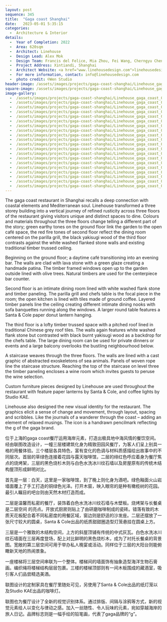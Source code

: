 ```yaml
---
layout: post
sequence: 345
title:  "Gaga coast Shanghai"
date:   2023-05-01 5:35:15
categories:
  -  Architecture & Interior
details:
  -  Year of Completion: 2022
  -  Area: 620sqm
  -  Architect: Linehouse
  -  Design Lead: Alex Mok
  -  Design Team: Francis del Felice, Mia Zhou, Fei Wang, Cherngyu Chen
  -  Project Address: Xintiandi, Shanghai
  -  Architect Website: <a href="www.linehousedesign.com">linehousedesign.com</a>
  -  For more information, contact: info@linehousedesign.com
  -  photo credit: ©Wen Studio
header-image: /assets/images/projects/gaga-coast-shanghai/Linehouse_gaga_coast_007_lo.jpg
square-image: /assets/images/projects/gaga-coast-shanghai/Linehouse_gaga_coast_001-projects.jpg
image-gallery:
  -  /assets/images/projects/gaga-coast-shanghai/Linehouse_gaga_coast_001_lo.jpg
  -  /assets/images/projects/gaga-coast-shanghai/Linehouse_gaga_coast_002_lo.jpg
  -  /assets/images/projects/gaga-coast-shanghai/Linehouse_gaga_coast_003_lo.jpg
  -  /assets/images/projects/gaga-coast-shanghai/Linehouse_gaga_coast_004_lo.jpg
  -  /assets/images/projects/gaga-coast-shanghai/Linehouse_gaga_coast_005_lo.jpg
  -  /assets/images/projects/gaga-coast-shanghai/Linehouse_gaga_coast_006_lo.jpg
  -  /assets/images/projects/gaga-coast-shanghai/Linehouse_gaga_coast_007_lo.jpg
  -  /assets/images/projects/gaga-coast-shanghai/Linehouse_gaga_coast_008_lo.jpg
  -  /assets/images/projects/gaga-coast-shanghai/Linehouse_gaga_coast_009_lo.jpg
  -  /assets/images/projects/gaga-coast-shanghai/Linehouse_gaga_coast_010_lo.jpg
  -  /assets/images/projects/gaga-coast-shanghai/Linehouse_gaga_coast_011_lo.jpg
  -  /assets/images/projects/gaga-coast-shanghai/Linehouse_gaga_coast_012_lo.jpg
  -  /assets/images/projects/gaga-coast-shanghai/Linehouse_gaga_coast_013_lo.jpg
  -  /assets/images/projects/gaga-coast-shanghai/Linehouse_gaga_coast_014_lo.jpg
  -  /assets/images/projects/gaga-coast-shanghai/Linehouse_gaga_coast_015_lo.jpg
  -  /assets/images/projects/gaga-coast-shanghai/Linehouse_gaga_coast_016_lo.jpg
  -  /assets/images/projects/gaga-coast-shanghai/Linehouse_gaga_coast_017_lo.jpg
  -  /assets/images/projects/gaga-coast-shanghai/Linehouse_gaga_coast_018_lo.jpg
  -  /assets/images/projects/gaga-coast-shanghai/Linehouse_gaga_coast_019_lo.jpg
  -  /assets/images/projects/gaga-coast-shanghai/Linehouse_gaga_coast_020_lo.jpg
---
```

The gaga coast restaurant in Shanghai recalls a deep connection with coastal elements and Mediterranean soul. Linehouse transformed a three storey building into a vertical journey of refined rusticity across three floors of the restaurant giving visitors unique and distinct spaces to dine. Colours and materials throughout the three floors change telling a different part of the story; green earthy tones on the ground floor link the garden to the open café space, the red fire tones of second floor reflect the dining room centered on the parilla grill, the black yakisugi wood of the third floor contrasts against the white washed flanked stone walls and existing traditional timber trussed ceiling.
 
Beginning on the ground floor; a daytime café transitioning into an evening bar. The walls are clad with lava stone with a green glaze creating a handmade patina. The timber framed windows open up to the garden outside lined with olive trees. Natural timbers are used for the centerpiece bar counter.
 
Second floor is an intimate dining room lined with white washed flank stone and timber paneling. The parilla grill and chefs table is the focal piece in the room; the open kitchen is lined with tiles made of ground coffee. Layered timber panels line the ceiling creating different intimate dining nooks with sofa banquettes running along the windows. A larger round table features a Santa & Cole paper donut lantern hanging.
 
The third floor is a lofty timber trussed space with a pitched roof lined in traditional Chinese grey roof tiles. The walls again features white washed flank stone but contrasted with black burnt yakisugi wood as a backdrop for the chefs table. The large dining room can be used for private dinners or events and a large balcony overlooks the bustling neighbourhood below.
 
A staircase weaves through the three floors. The walls are lined with a cast graphic of abstracted exoskeletons of sea animals. Panels of woven rope line the staircase structure. Reaching the top of the staircase on level three the timber paneling encloses a wine room which invites guests to peruse the wine selection.
 
Custom furniture pieces designed by Linehouse are used throughout the restaurant with feature paper lanterns by Santa & Cole, and coffee lights by Studio KAE.
 
Linehouse also designed the new visual identity for the restaurant. The graphics elicit a sense of change and movement, through layout, spacing and scribbles. Like the journals of a wanderer through the coast – adding an element of relaxed musings. The icon is a handrawn pencilmark reflecting the g of the gaga brand.

位于上海的gaga coast餐厅运用海岸元素，打造出极具地中海风情的餐饮空间。经由联图改造设计，一幢三层楼建筑化身为精致田园风餐厅，为客人们呈上别具一格的用餐体验。三个楼层各具特色，富有变化的色调与材料质感描绘出故事中的不同层次。首层的草绿色连接着花园与露天咖啡馆，二层的绯红色呼应着身为餐厅焦点的烧烤架，三层的黑色烧杉木则与白色水洗冰川纹石墙以及房屋原有的传统木结构屋顶形成鲜明对比。
 
首先是一层：白天，这里是一家咖啡馆，到了晚上则化身为酒吧。绿色釉面火山岩墙面覆上了手工打造的铜绿色光泽。打开木窗，映入眼帘的是种有橄榄树的花园。最引人瞩目的吧台则由天然木材打造而成。
 
二层是温馨而私密的餐厅，装饰着白色水洗冰川纹石墙与木壁板。烧烤架与长餐桌是二层空间
的亮点。开放式厨房则贴上了由研磨咖啡制成的瓷砖。错落有致的木质天花板配合着不同私密度的用餐区域，窗边则是舒适的沙发座。二层还摆放了一张尺寸较大的圆桌，Santa & Cole出品的纸质甜甜圈造型灯笼悬挂在圆桌上方。
 
三层是一个雅致的木结构空间，上方的斜屋顶铺有传统的中式灰瓦。白色水洗冰川纹石墙面在三层再度登场，配上对比鲜明的黑色烧杉木，成为了衬托长餐桌的背景图。宽敞的第三层空间可用于举办私人晚宴或活动。同样位于三层的大阳台则能俯瞰新天地的热闹景象。
 
一座楼梯将三层空间串联为一个整体。楼梯间的墙面饰有抽象造型海洋生物石膏画。编织绳将楼梯结构层层包裹。三楼的楼梯顶部则有一间木板围成的藏酒室，吸引客人们品尝精选美酒。
 
联图设计的定制家具在餐厅里随处可见，另使用了Santa & Cole出品的纸灯笼以及Studio KAE出品的咖啡灯。
 
联图也为餐厅设计了全新的视觉识别体系。通过排版、间隔与涂鸦等方式，新的视觉元素给人以变化与律动之感。加入一丝随性、令人玩味的元素，宛如穿越海岸的旅人日记。品牌标志则是一幅手绘的铅笔画，代表了gaga品牌的“g”。
